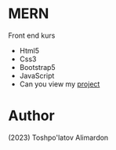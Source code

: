 # MERN
Front end kurs

- Html5
- Css3 
- Bootstrap5
- JavaScript
- Can you view my [project](https://unrivaled-madeleine-70056b.netlify.app/)

# Author 
(2023) Toshpo'latov Alimardon

